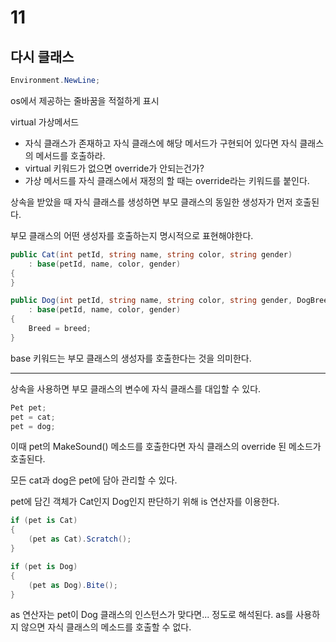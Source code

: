 # 11

## 다시 클래스

```cs
Environment.NewLine;
```

os에서 제공하는 줄바꿈을 적절하게 표시

virtual 가상메서드

- 자식 클래스가 존재하고 자식 클래스에 해당 메서드가 구현되어 있다면 자식 클래스의 메서드를 호출하라.
- virtual 키워드가 없으면 override가 안되는건가?
- 가상 메서드를 자식 클래스에서 재정의 할 때는 override라는 키워드를 붙인다.

상속을 받았을 때 자식 클래스를 생성하면 부모 클래스의 동일한 생성자가 먼저 호출된다.

부모 클래스의 어떤 생성자를 호출하는지 명시적으로 표현해야한다.

```cs
public Cat(int petId, string name, string color, string gender)
    : base(petId, name, color, gender)
{
}
```

```cs
public Dog(int petId, string name, string color, string gender, DogBreed breed)
    : base(petId, name, color, gender)
{
    Breed = breed;
}
```

base 키워드는 부모 클래스의 생성자를 호출한다는 것을 의미한다.

----

상속을 사용하면 부모 클래스의 변수에 자식 클래스를 대입할 수 있다.

```cs
Pet pet;
pet = cat;
pet = dog;
```

이때 pet의 MakeSound() 메소드를 호출한다면 자식 클래스의 override 된 메소드가 호출된다.

모든 cat과 dog은 pet에 담아 관리할 수 있다.

pet에 담긴 객체가 Cat인지 Dog인지 판단하기 위해 is 연산자를 이용한다.

```cs
if (pet is Cat)
{
    (pet as Cat).Scratch();
}

if (pet is Dog)
{
    (pet as Dog).Bite();
}
```

as 연산자는 pet이 Dog 클래스의 인스턴스가 맞다면... 정도로 해석된다. as를 사용하지 않으면 자식 클래스의 메소드를 호출할 수 없다.